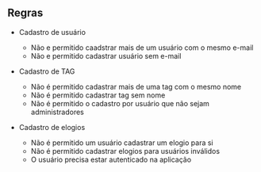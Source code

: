 ## Regras

- Cadastro de usuário

  - Não e permitido caadstrar mais de um usuário com o mesmo e-mail
  - Não e permitido cadastrar usuário sem e-mail

- Cadastro de TAG

  - Não é permitido cadastrar mais de uma tag com o mesmo nome
  - Não é permitido cadastrar tag sem nome
  - Não é permitido o cadastro por usuário que não sejam administradores

- Cadastro de elogios
  - Não é permitido um usuário cadastrar um elogio para si
  - Não é permitido cadastrar elogios para usuários inválidos
  - O usuário precisa estar autenticado na aplicação
